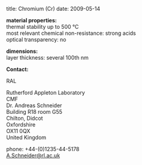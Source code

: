title: Chromium (Cr)
date: 2009-05-14 

__material properties:__  	
thermal stability up to	500 °C  
most relevant chemical non-resistance:	strong acids  
optical transparency:	no
	

	
__dimensions:__  	
layer thickness:	several 100th nm
<!--break-->
__Contact:__

RAL

Rutherford Appleton Laboratory  
CMF  
Dr. Andreas Schneider  
Building R18 room G55   
Chilton, Didcot  
Oxfordshire   
OX11 0QX   
United Kingdom  

phone: +44-(0)1235-44-5178  
A.Schneider@rl.ac.uk